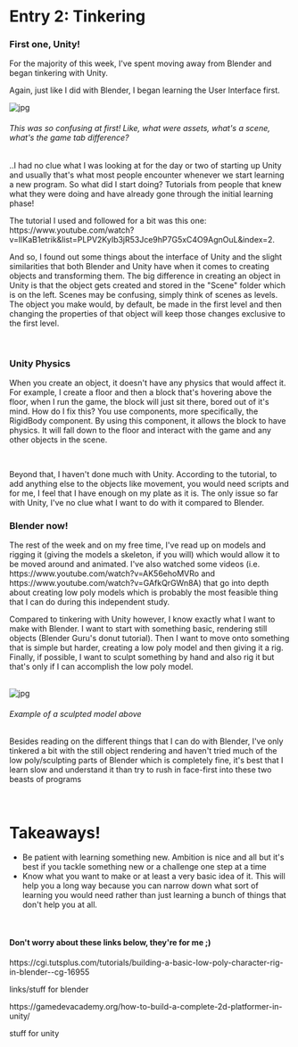 <h1> Entry 2: Tinkering</h1>
<h3> First one, Unity! </h3>
<p> For the majority of this week, I've spent moving away from Blender and began tinkering with Unity.</p>
<p> Again, just like I did with Blender, I began learning the User Interface first. </p>
<img src="https://cdn-images-1.medium.com/max/1800/1*xX-6EV0l7M3jMFAY3ZVvMw.png" alt="jpg">
<h6>This was so confusing at first! Like, what were assets, what's a scene, what's the game tab difference?</h6>
<p> ..I had no clue what I was looking at for the day or two of starting up Unity and usually that's what most people encounter whenever we start learning a new program. So what did I start doing? Tutorials from people that knew what they were doing and have already gone through the initial learning phase!</p>
<p>The tutorial I used and followed for a bit was this one: https://www.youtube.com/watch?v=IlKaB1etrik&list=PLPV2KyIb3jR53Jce9hP7G5xC4O9AgnOuL&index=2.
<p> And so, I found out some things about the interface of Unity and the slight similarities that both Blender and Unity have when it comes to creating objects and transforming them. The big difference in creating an object in Unity is that the object gets created and stored in the "Scene" folder which is on the left. Scenes may be confusing, simply think of scenes as levels. The object you make would, by default, be made in the first level and then changing the properties of that object will keep those changes exclusive to the first level.</p>
<br>
<h3>Unity Physics</h3>
<p>When you create an object, it doesn't have any physics that would affect it. For example, I create a floor and then a block that's hovering above the floor, when I run the game, the block will just sit there, bored out of it's mind. How do I fix this? You use components, more specifically, the RigidBody component. By using this component, it allows the block to have physics. It will fall down to the floor and interact with the game and any other objects in the scene.</p>
<br>
<p> Beyond that, I haven't done much with Unity. According to the tutorial, to add anything else to the objects like movement, you would need scripts and for me, I feel that I have enough on my plate as it is. The only issue so far with Unity, I've no clue what I want to do with it compared to Blender.</p>

<h3>Blender now!</h3>
<p> The rest of the week and on my free time, I've read up on models and rigging it (giving the models a skeleton, if you will) which would allow it to be moved around and animated. I've also watched some videos (i.e. https://www.youtube.com/watch?v=AK56ehoMVRo and https://www.youtube.com/watch?v=GAfkQrGWn8A) that go into depth about creating low poly models which is probably the most feasible thing that I can do during this independent study.</p>
<p> Compared to tinkering with Unity however, I know exactly what I want to make with Blender. I want to start with something basic, rendering still objects (Blender Guru's donut tutorial). Then I want to move onto something that is simple but harder, creating a low poly model and then giving it a rig. Finally, if possible, I want to sculpt something by hand and also rig it but that's only if I can accomplish the low poly model. </p>
<br>
<img src="https://media.blendernation.com/wp-content/uploads/2014/03/feature2.jpg" alt="jpg">
<h6>Example of a sculpted model above</h6>
<p>Besides reading on the different things that I can do with Blender, I've only tinkered a bit with the still object rendering and haven't tried much of the low poly/sculpting parts of Blender which is completely fine, it's best that I learn slow and understand it than try to rush in face-first into these two beasts of programs</p>

<br>

<h1>Takeaways!</h1>
<ul>
  <li> Be patient with learning something new. Ambition is nice and all but it's best if you tackle something new or a challenge one step at a time</li>
  <li>Know what you want to make or at least a very basic idea of it. This will help you a long way because you can narrow down what sort of learning you would need rather than just learning a bunch of things that don't help you at all.</li>
</ul>
<br>

<h4> Don't worry about these links below, they're for me ;)</h4>
https://cgi.tutsplus.com/tutorials/building-a-basic-low-poly-character-rig-in-blender--cg-16955
<p>links/stuff for blender</p>
https://gamedevacademy.org/how-to-build-a-complete-2d-platformer-in-unity/
<p>stuff for unity</p>
